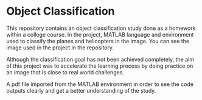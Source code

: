# Object Classification

This repository contains an object classification study done as a homework within a college course. In the project, MATLAB language and environment used to classify the planes and helicopters in the image. You can see the image used in the project in the repository. 

Although the classification goal has not been achieved completely, the aim of this project was to accelerate the learning process by doing practice on an image that is close to real world challenges. 

A pdf file imported from the MATLAB environment in order to see the code outputs clearly and get a better understanding of the study.
